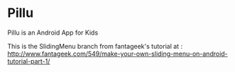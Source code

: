 Pillu
=====

Pillu is an Android App for Kids

This is the SlidingMenu branch from fantageek's tutorial at :
http://www.fantageek.com/549/make-your-own-sliding-menu-on-android-tutorial-part-1/
